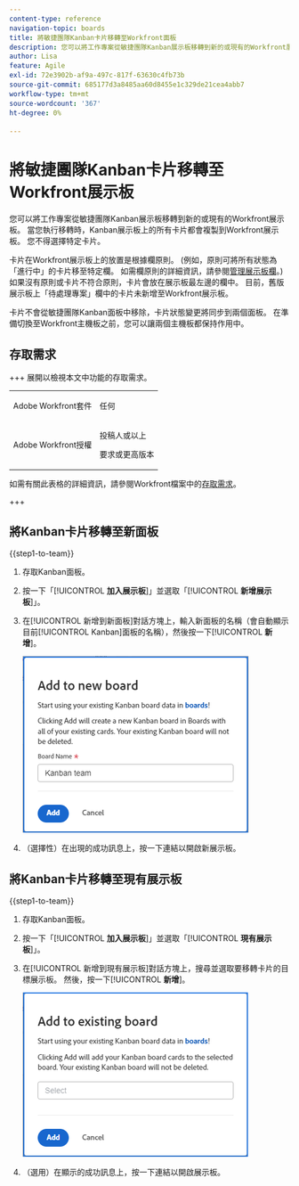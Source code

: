 ```yaml
---
content-type: reference
navigation-topic: boards
title: 將敏捷團隊Kanban卡片移轉至Workfront面板
description: 您可以將工作專案從敏捷團隊Kanban展示板移轉到新的或現有的Workfront展示板。
author: Lisa
feature: Agile
exl-id: 72e3902b-af9a-497c-817f-63630c4fb73b
source-git-commit: 685177d3a8485aa60d8455e1c329de21cea4abb7
workflow-type: tm+mt
source-wordcount: '367'
ht-degree: 0%

---
```


# 將敏捷團隊Kanban卡片移轉至Workfront展示板

您可以將工作專案從敏捷團隊Kanban展示板移轉到新的或現有的Workfront展示板。 當您執行移轉時，Kanban展示板上的所有卡片都會複製到Workfront展示板。 您不得選擇特定卡片。

卡片在Workfront展示板上的放置是根據欄原則。 (例如，原則可將所有狀態為「進行中」的卡片移至特定欄。 如需欄原則的詳細資訊，請參閱[管理展示板欄](/help/quicksilver/agile/get-started-with-boards/manage-board-columns.md)。)如果沒有原則或卡片不符合原則，卡片會放在展示板最左邊的欄中。 目前，舊版展示板上「待處理專案」欄中的卡片未新增至Workfront展示板。

卡片不會從敏捷團隊Kanban面板中移除，卡片狀態變更將同步到兩個面板。 在準備切換至Workfront主機板之前，您可以讓兩個主機板都保持作用中。

## 存取需求

+++ 展開以檢視本文中功能的存取需求。

<table style="table-layout:auto"> 
 <col> 
 <col> 
 <tbody> 
  <tr> 
   <td role="rowheader">Adobe Workfront套件</td> 
   <td> <p>任何</p> </td> 
  </tr> 
  <tr> 
   <td role="rowheader">Adobe Workfront授權</td> 
   <td> 
   <p>投稿人或以上</p> 
   <p>要求或更高版本</p>
   </td> 
  </tr> 
 </tbody> 
</table>

如需有關此表格的詳細資訊，請參閱Workfront檔案中的[存取需求](/help/quicksilver/administration-and-setup/add-users/access-levels-and-object-permissions/access-level-requirements-in-documentation.md)。

+++

## 將Kanban卡片移轉至新面板

{{step1-to-team}}

1. 存取Kanban面板。
1. 按一下「[!UICONTROL **加入展示板**]」並選取「[!UICONTROL **新增展示板**]」。
1. 在[!UICONTROL 新增到新面板]對話方塊上，輸入新面板的名稱（會自動顯示目前[!UICONTROL Kanban]面板的名稱），然後按一下&#x200B;[!UICONTROL **新增**]。

   ![新增Kanban卡片至新展示板](assets/add-kanban-cards-to-new-board-dialog.png)

1. （選擇性）在出現的成功訊息上，按一下連結以開啟新展示板。

## 將Kanban卡片移轉至現有展示板

{{step1-to-team}}

1. 存取Kanban面板。
1. 按一下「[!UICONTROL **加入展示板**]」並選取「[!UICONTROL **現有展示板**]」。
1. 在[!UICONTROL 新增到現有展示板]對話方塊上，搜尋並選取要移轉卡片的目標展示板。 然後，按一下&#x200B;[!UICONTROL **新增**]。

   ![將Kanban卡片新增至現有展示板](assets/add-kanban-cards-to-existing-board-dialog.png)

1. （選用）在顯示的成功訊息上，按一下連結以開啟展示板。
